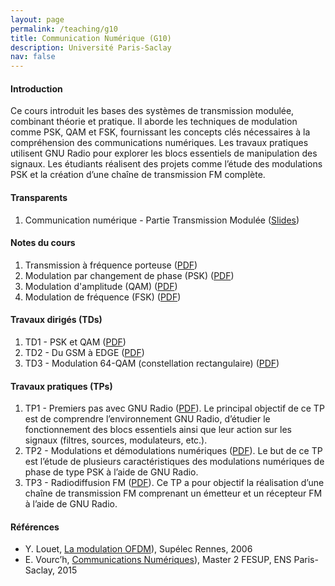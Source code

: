 ```yaml
---
layout: page
permalink: /teaching/g10
title: Communication Numérique (G10)
description: Université Paris-Saclay 
nav: false
---
```



#### Introduction
Ce cours introduit les bases des systèmes de transmission modulée, combinant théorie et pratique. Il aborde les techniques de modulation comme PSK, QAM et FSK, fournissant les concepts clés nécessaires à la compréhension des communications numériques.
Les travaux pratiques utilisent GNU Radio pour explorer les blocs essentiels de manipulation des signaux. Les étudiants réalisent des projets comme l’étude des modulations PSK et la création d’une chaîne de transmission FM complète.


#### Transparents
1. Communication numérique - Partie Transmission Modulée
   ([Slides](https://husteduvn-my.sharepoint.com/:b:/g/personal/trung_luuquang_hust_edu_vn/EREy0Ojs3VhLmRLK0zE7JsYBqjVshylvv1wEfzj7QEd0Jw?e=qucSBM))

#### Notes du cours
1. Transmission à fréquence porteuse ([PDF](https://husteduvn-my.sharepoint.com/:b:/g/personal/trung_luuquang_hust_edu_vn/EZhALDOIRuJMpuWlzUf0-cQB8SZ-CZWnitBYDFOHaEC5kA?e=3UVM4W))
1. Modulation par changement de phase (PSK) ([PDF](https://husteduvn-my.sharepoint.com/:b:/g/personal/trung_luuquang_hust_edu_vn/EWbLJVjU5EhPsL0M2OqNuzUBpDn76-I6rpMkJzLcgkKyFQ?e=CfDPAZ))
1. Modulation d'amplitude (QAM) ([PDF](https://husteduvn-my.sharepoint.com/:b:/g/personal/trung_luuquang_hust_edu_vn/ETrIjss-dGNDtp0GtTMKoocBeiSNPHQCqgn3S2nylQ0pYw?e=m7La1L))
1. Modulation de fréquence (FSK) ([PDF](https://husteduvn-my.sharepoint.com/:b:/g/personal/trung_luuquang_hust_edu_vn/EQb7JeUqqdxNqP8dn--6Xu4B8xKXV6OO97Kqp-Qa1dzStA?e=Ksxc9p))

#### Travaux dirigés (TDs)
1. TD1 - PSK et QAM ([PDF](https://husteduvn-my.sharepoint.com/:b:/g/personal/trung_luuquang_hust_edu_vn/EeHqfJw5PBdKqyfnRM3npeYBfPgDrZ786gUh_23-tfuuvg?e=pLmQ8a))
1. TD2 - Du GSM à EDGE ([PDF](https://husteduvn-my.sharepoint.com/:b:/g/personal/trung_luuquang_hust_edu_vn/EZCXxeL2IPFLiir-CMpnoacBAl9OYQZ1tb_g0-YgDY1p5Q?e=hwodBn))
1. TD3 - Modulation 64-QAM (constellation rectangulaire) ([PDF](https://husteduvn-my.sharepoint.com/:b:/g/personal/trung_luuquang_hust_edu_vn/EfrTMrMk5btAoarEcWIPZmABFSw2n3iz6meLcxvTfLHCgg?e=qQn8f9))

#### Travaux pratiques (TPs)
1. TP1 - Premiers pas avec GNU Radio ([PDF](https://husteduvn-my.sharepoint.com/:b:/g/personal/trung_luuquang_hust_edu_vn/EbhQRlUWweVAl6Q1BBJjxzEBB2IH2yqsRRkLpXIKPSKKcQ?e=YSdjjT)). Le principal objectif de ce TP est de comprendre l’environnement GNU Radio, d’étudier le fonctionnement des blocs essentiels ainsi que leur action sur les signaux (filtres, sources, modulateurs, etc.).
1. TP2 - Modulations et démodulations numériques ([PDF](https://husteduvn-my.sharepoint.com/:f:/g/personal/trung_luuquang_hust_edu_vn/Eg8fTKen8ahDlJREWibuBWkBenUcmnYEtE61lLXdaepIEQ?e=haSG3V)). Le but de ce TP est l’étude de plusieurs caractéristiques des modulations numériques de phase de type PSK à l’aide de GNU Radio. 
1. TP3 - Radiodiffusion FM ([PDF](https://husteduvn-my.sharepoint.com/:b:/g/personal/trung_luuquang_hust_edu_vn/ESfV8EwbHiREtxatMLBnQ-MBtjySTzVE4TPW0V8lWaAI0g?e=YcT8sE)). Ce TP a pour objectif la réalisation d’une chaîne de transmission FM comprenant un émetteur et un récepteur FM à l’aide de GNU Radio. 

#### Références
* Y. Louet, [La modulation OFDM](https://husteduvn-my.sharepoint.com/:b:/g/personal/trung_luuquang_hust_edu_vn/EQAUFXRMPt5GgxrfILq0nVMBSmflK6IVzMXOuJC2tJU4Bg?e=t988UB)), Supélec Rennes, 2006
* E. Vourc’h, [Communications Numériques](https://husteduvn-my.sharepoint.com/:b:/g/personal/trung_luuquang_hust_edu_vn/EYGjhgOxeutIn6ugM-i4sz0BE121UsFgdjAitr-92cL64g?e=eT7zFz)), Master 2 FESUP, ENS Paris-Saclay, 2015






